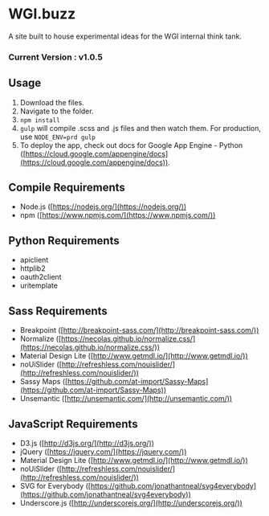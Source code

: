 # WGI.buzz
A site built to house experimental ideas for the WGI internal think tank.

### Current Version : v1.0.5

## Usage
1. Download the files.
2. Navigate to the folder.
3. `npm install`
4. `gulp` will compile .scss and .js files and then watch them. For production, use `NODE_ENV=prd gulp`
5. To deploy the app, check out docs for Google App Engine - Python ([https://cloud.google.com/appengine/docs](https://cloud.google.com/appengine/docs)).

## Compile Requirements
- Node.js ([https://nodejs.org/](https://nodejs.org/))
- npm ([https://www.npmjs.com/](https://www.npmjs.com/))

## Python Requirements
- apiclient
- httplib2
- oauth2client
- uritemplate

## Sass Requirements
- Breakpoint ([http://breakpoint-sass.com/](http://breakpoint-sass.com/))
- Normalize ([https://necolas.github.io/normalize.css/](https://necolas.github.io/normalize.css/))
- Material Design Lite ([http://www.getmdl.io/](http://www.getmdl.io/))
- noUiSlider ([http://refreshless.com/nouislider/](http://refreshless.com/nouislider/))
- Sassy Maps ([https://github.com/at-import/Sassy-Maps](https://github.com/at-import/Sassy-Maps))
- Unsemantic ([http://unsemantic.com/](http://unsemantic.com/))

## JavaScript Requirements
- D3.js ([http://d3js.org/](http://d3js.org/))
- jQuery ([https://jquery.com/](https://jquery.com/))
- Material Design Lite ([http://www.getmdl.io/](http://www.getmdl.io/))
- noUiSlider ([http://refreshless.com/nouislider/](http://refreshless.com/nouislider/))
- SVG for Everybody ([https://github.com/jonathantneal/svg4everybody](https://github.com/jonathantneal/svg4everybody))
- Underscore.js ([http://underscorejs.org/](http://underscorejs.org/))
